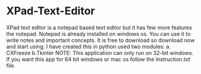 # XPad-Text-Editor
XPad text editor is a notepad based text editor but it has few more features the notepad. Notepad is already installed on windows os. You can use it to write notes and important concepts. It is free to download so download now and start using.
I have created this in python used two modules: a. CXFreeze b.Tkinter
NOTE:
This application can only run on 32-bit windows.
If you want this app for 64 bit windows or mac os follow the Instruction.txt file.
